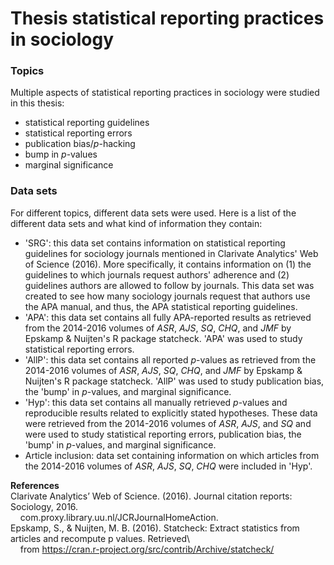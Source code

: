 # Thesis statistical reporting practices in sociology

### Topics
Multiple aspects of statistical reporting practices in sociology were studied in this thesis:
- statistical reporting guidelines
- statistical reporting errors
- publication bias/*p*-hacking
- bump in *p*-values
- marginal significance


### Data sets
For different topics, different data sets were used. Here is a list of the different data sets and what kind of information they contain:
- 'SRG': this data set contains information on statistical reporting guidelines for sociology journals mentioned in Clarivate Analytics' Web of Science (2016). More specifically, it contains information on (1) the guidelines to which journals request authors' adherence and (2)  guidelines authors are allowed to follow by journals. This data set was created to see how many sociology journals request that authors use the APA manual, and thus, the APA statistical reporting guidelines.
- 'APA': this data set contains all fully APA-reported results as retrieved from the 2014-2016 volumes of *ASR*, *AJS*, *SQ*, *CHQ*, and *JMF* by Epskamp & Nuijten's R package statcheck. 'APA' was used to study statistical reporting errors.
- 'AllP': this data set contains all reported *p*-values as retrieved from the 2014-2016 volumes of *ASR*, *AJS*, *SQ*, *CHQ*, and *JMF* by Epskamp & Nuijten's R package statcheck. 'AllP' was used to study publication bias, the 'bump' in *p*-values, and marginal significance.
- 'Hyp': this data set contains all manually retrieved *p*-values and reproducible results related to explicitly stated hypotheses. These data were retrieved from the 2014-2016 volumes of *ASR*, *AJS*, and *SQ* and were used to study statistical reporting errors, publication bias, the 'bump' in *p*-values, and marginal significance.
- Article inclusion: data set containing information on which articles from the 2014-2016 volumes of *ASR*, *AJS*, *SQ*, *CHQ* were included in 'Hyp'.


**References**\
Clarivate Analytics’ Web of Science. (2016). Journal citation reports: Sociology, 2016.\
&nbsp;&nbsp;&nbsp;&nbsp;com.proxy.library.uu.nl/JCRJournalHomeAction.\
Epskamp, S., & Nuijten, M. B. (2016). Statcheck: Extract statistics from articles and recompute p values. Retrieved\  
&nbsp;&nbsp;&nbsp;&nbsp;from https://cran.r-project.org/src/contrib/Archive/statcheck/
